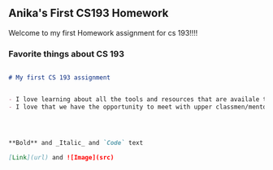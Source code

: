 ## Anika's First CS193 Homework

Welcome to my first Homework assignment for cs 193!!!!

### Favorite things about CS 193


```markdown

# My first CS 193 assignment


- I love learning about all the tools and resources that are availale to me as a CS student
- I love that we have the opportunity to meet with upper classmen/mentors




**Bold** and _Italic_ and `Code` text

[Link](url) and ![Image](src)
```



